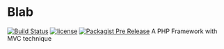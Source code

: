 # Blab
[![Build Status](https://travis-ci.org/maab16/Blab.svg?branch=master)](https://travis-ci.org/maab16/Blab)
[![license](https://img.shields.io/github/license/mashape/apistatus.svg)]()
[![Packagist Pre Release](https://img.shields.io/packagist/vpre/symfony/symfony.svg)]()
A PHP Framework  with MVC technique
